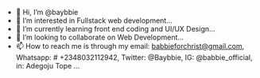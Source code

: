 - 👋 Hi, I’m @baybbie
- 👀 I’m interested in Fullstack web development...
- 🌱 I’m currently learning front end coding and UI/UX Design...
- 💞️ I’m looking to collaborate on Web Development...
- 📫 How to reach me is through my email: babbieforchrist@gmail.com, Whatsapp: # +2348032112942, Twitter: @Baybbie, IG: @babbie_official, in: Adegoju Tope ...

<!---
baybbie/baybbie is a ✨ special ✨ repository because its `README.md` (this file) appears on your GitHub profile.
You can click the Preview link to take a look at your changes.
--->
